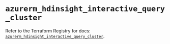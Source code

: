 # `azurerm_hdinsight_interactive_query_cluster`

Refer to the Terraform Registry for docs: [`azurerm_hdinsight_interactive_query_cluster`](https://registry.terraform.io/providers/hashicorp/azurerm/4.50.0/docs/resources/hdinsight_interactive_query_cluster).
